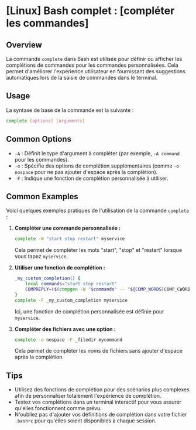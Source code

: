 # [Linux] Bash complet : [compléter les commandes]

## Overview
La commande `complete` dans Bash est utilisée pour définir ou afficher les complétions de commandes pour les commandes personnalisées. Cela permet d'améliorer l'expérience utilisateur en fournissant des suggestions automatiques lors de la saisie de commandes dans le terminal.

## Usage
La syntaxe de base de la commande est la suivante :

```bash
complete [options] [arguments]
```

## Common Options
- `-A` : Définit le type d'argument à compléter (par exemple, `-A command` pour les commandes).
- `-o` : Spécifie des options de complétion supplémentaires (comme `-o nospace` pour ne pas ajouter d'espace après la complétion).
- `-F` : Indique une fonction de complétion personnalisée à utiliser.

## Common Examples
Voici quelques exemples pratiques de l'utilisation de la commande `complete` :

1. **Compléter une commande personnalisée :**
   ```bash
   complete -W "start stop restart" myservice
   ```
   Cela permet de compléter les mots "start", "stop" et "restart" lorsque vous tapez `myservice`.

2. **Utiliser une fonction de complétion :**
   ```bash
   _my_custom_completion() {
       local commands="start stop restart"
       COMPREPLY=($(compgen -W "$commands" -- "${COMP_WORDS[COMP_CWORD]}"))
   }
   complete -F _my_custom_completion myservice
   ```
   Ici, une fonction de complétion personnalisée est définie pour `myservice`.

3. **Compléter des fichiers avec une option :**
   ```bash
   complete -o nospace -F _filedir mycommand
   ```
   Cela permet de compléter les noms de fichiers sans ajouter d'espace après la complétion.

## Tips
- Utilisez des fonctions de complétion pour des scénarios plus complexes afin de personnaliser totalement l'expérience de complétion.
- Testez vos complétions dans un terminal interactif pour vous assurer qu'elles fonctionnent comme prévu.
- N'oubliez pas d'ajouter vos définitions de complétion dans votre fichier `.bashrc` pour qu'elles soient disponibles à chaque session.